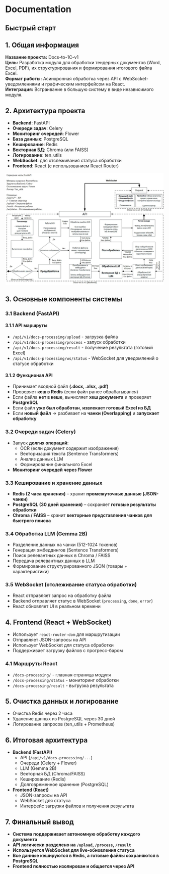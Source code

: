 # **Documentation**
## **Быстрый старт**





## **1. Общая информация**  

**Название проекта:** Docs-to-1C-v1  
**Цель:** Разработка модуля для обработки тендерных документов (Word, Excel, PDF), их структурирования и формирования итогового файла Excel.  
**Формат работы:** Асинхронная обработка через API с WebSocket-уведомлениями и графическим интерфейсом на React.  
**Интеграция:** Встраивание в большую систему в виде независимого модуля.  

## **2. Архитектура проекта**  

- **Backend**: FastAPI  
- **Очереди задач**: Celery  
- **Мониторинг очередей**: Flower  
- **База данных**: PostgreSQL  
- **Кеширование**: Redis  
- **Векторная БД**: Chroma (или FAISS)  
- **Логирование**: ten_utils  
- **WebSocket**: для отслеживания статуса обработки  
- **Frontend**: React (с использованием React Router)

![Архитектура проекта](https://github.com/dev4ox/TZ_recognize_v1/blob/main/docs/images/scheme_1_03_03.jpg)

## **3. Основные компоненты системы**  

### **3.1 Backend (FastAPI)**  

#### **3.1.1 API маршруты**  
- `/api/v1/docs-processing/upload` - загрузка файла  
- `/api/v1/docs-processing/process` - запуск обработки  
- `/api/v1/docs-processing/result` - получение результата (готовый Excel)  
- `/api/v1/docs-processing/ws/status` - WebSocket для уведомлений о статусе обработки  

#### **3.1.2 Функционал API**  
- Принимает входной файл **(.docx, .xlsx, .pdf)**  
- Проверяет **кеш в Redis** (если файл ранее обрабатывался)  
- Если файла **нет в кеше**, вычисляет **хеш документа** и проверяет **PostgreSQL**  
- Если файл **уже был обработан**, **извлекает готовый Excel из БД**  
- Если **новый файл** → разбивает на **чанки (Overlapping)** и **запускает обработку**  

### **3.2 Очереди задач (Celery)**  
- Запуск **долгих операций**:  
  - OCR (если документ содержит изображения)  
  - Векторизация текста (Sentence Transformers)  
  - Анализ данных LLM  
  - Формирование финального Excel  
- **Мониторинг очередей через Flower**  

### **3.3 Кеширование и хранение данных**  
- **Redis (2 часа хранения)** – хранит **промежуточные данные (JSON-чанки)**  
- **PostgreSQL (30 дней хранения)** – сохраняет **готовые результаты обработки**  
- **Chroma / FAISS** – хранит **векторные представления чанков для быстрого поиска**  

### **3.4 Обработка LLM (Gemma 2B)**  
- Разделение данных на чанки (512-1024 токенов)  
- Генерация эмбеддингов (Sentence Transformers)  
- Поиск релевантных данных в Chroma / FAISS  
- Передача релевантных данных в LLM  
- Формирование структурированного JSON (товары + характеристики)  

### **3.5 WebSocket (отслеживание статуса обработки)**  
- React отправляет запрос на обработку файла  
- Backend отправляет статус в WebSocket (`processing`, `done`, `error`)  
- React обновляет UI в реальном времени  

## **4. Frontend (React + WebSocket)**  
- Использует `react-router-dom` для маршрутизации  
- Отправляет JSON-запросы на API  
- Использует WebSocket для статуса обработки  
- Поддерживает загрузку файлов с прогресс-баром  

### **4.1 Маршруты React**  
- `/docs-processing/` - главная страница модуля  
- `/docs-processing/status` - мониторинг обработки  
- `/docs-processing/result` - выгрузка результата  

## **5. Очистка данных и логирование**  
- Очистка Redis через 2 часа  
- Удаление данных из PostgreSQL через 30 дней  
- Логирование запросов (ten_utils + Prometheus)

## **6. Итоговая архитектура**
- **Backend (FastAPI)**
  - API (`/api/v1/docs-processing/...`)
  - Очереди (Celery + Flower)
  - LLM (Gemma 2B)
  - Векторная БД (Chroma/FAISS)
  - Кеширование (Redis)
  - Долговременное хранение (PostgreSQL)
- **Frontend (React)**
  - JSON-запросы на API
  - WebSocket для статуса
  - Интерфейс загрузки файлов и получения результата  

## **7. Финальный вывод**
- **Система поддерживает автономную обработку каждого документа**  
- **API логически разделено на `/upload`, `/process`, `/result`**  
- **Используется WebSocket для live-обновления статуса**  
- **Все данные кешируются в Redis, а готовые файлы сохраняются в PostgreSQL**  
- **Frontend полностью изолирован и общается через API**  